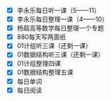 - [x] 李永乐每日听一课（5——11）
- [x] 李永乐每日整理一课（4——10）
- [x] 杨超高等数学每日整理一个专题
- [x] 880每天写两面纸
- [x] 01计组听三课（还剩一课）
- [x] 01数据结构听三课（还剩一课）
- [x] 01计组整理四课
- [x] 01数据结构整理五课
- [x] 每日单词
- [x] 每日阅读